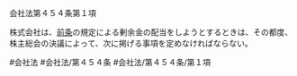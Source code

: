 会社法第４５４条第１項

株式会社は、[前条](会社法＿＿＿＿第４５３条第１項)の規定による剰余金の配当をしようとするときは、その都度、株主総会の決議によって、次に掲げる事項を定めなければならない。

#会社法
#会社法/第４５４条
#会社法/第４５４条/第１項
